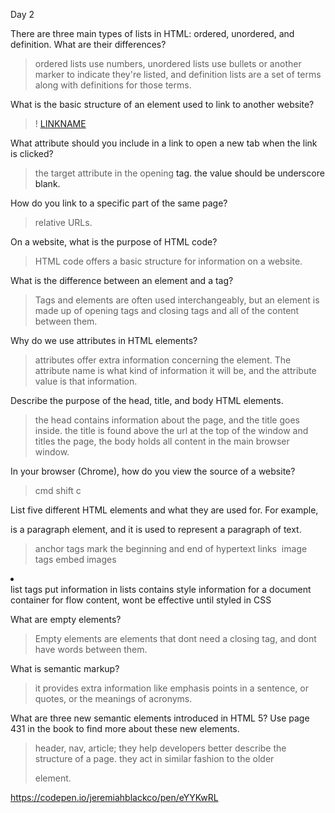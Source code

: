 Day 2

There are three main types of lists in HTML: ordered, unordered, and definition. What are their differences?
> ordered lists use numbers, unordered lists use bullets or another marker to indicate they're listed, and definition lists are a set of terms along with definitions for those terms.

What is the basic structure of an element used to link to another website?
> ! <a href = "website URL">LINKNAME</a>

What attribute should you include in a link to open a new tab when the link is clicked?
> the target attribute in the opening <a> tag. the value should be underscore blank.

How do you link to a specific part of the same page?
>relative URLs.

On a website, what is the purpose of HTML code?
> HTML code offers a basic structure for information on a website.

What is the difference between an element and a tag?
>Tags and elements are often used interchangeably, but an element is made up of opening tags and closing tags and all of the content between them.

Why do we use attributes in HTML elements?
> attributes offer extra information concerning the element. The attribute name is what kind of information it will be, and the attribute value is that information.

Describe the purpose of the head, title, and body HTML elements.
> the head contains information about the page, and the title goes inside. the title is found above the url at the top of the window and titles the page, the body holds all content in the main browser window.

In your browser (Chrome), how do you view the source of a website?
> cmd shift c

List five different HTML elements and what they are used for. For example, <p></p> is a paragraph element, and it is used to represent a paragraph of text.
> <a></a> anchor tags mark the beginning and end of hypertext links
  <img></img> image tags embed images
  <li></li> list tags put information in lists
  <style></style> contains style information for a document
  <div></div> container for flow content, wont be effective until styled in CSS

What are empty elements?
> Empty elements are elements that dont need a closing tag, and dont have words between them.

What is semantic markup?
> it provides extra information like emphasis points in a sentence, or quotes, or the meanings of acronyms.

What are three new semantic elements introduced in HTML 5? Use page 431 in the book to find more about these new elements.
> header, nav, article; they help developers better describe the structure of a page. they act in similar fashion to the older <div></div> element.

https://codepen.io/jeremiahblackco/pen/eYYKwRL
